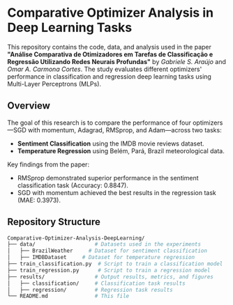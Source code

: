 # Comparative Optimizer Analysis in Deep Learning Tasks

This repository contains the code, data, and analysis used in the paper **"Análise Comparativa de Otimizadores em Tarefas de Classificação e Regressão Utilizando Redes Neurais Profundas"** by *Gabriele S. Araújo* and *Omar A. Carmona Cortes*. The study evaluates different optimizers' performance in classification and regression deep learning tasks using Multi-Layer Perceptrons (MLPs).

## Overview

The goal of this research is to compare the performance of four optimizers—SGD with momentum, Adagrad, RMSprop, and Adam—across two tasks:
- **Sentiment Classification** using the IMDB movie reviews dataset.
- **Temperature Regression** using Belém, Pará, Brazil meteorological data.

Key findings from the paper:
- RMSprop demonstrated superior performance in the sentiment classification task (Accuracy: 0.8847).
- SGD with momentum achieved the best results in the regression task (MAE: 0.3973).

## Repository Structure

```bash
Comparative-Optimizer-Analysis-DeepLearning/
├── data/                   # Datasets used in the experiments
│   ├── BrazilWeather     # Dataset for sentiment classification
│   ├── IMDBDataset     # Dataset for temperature regression
├── train_classification.py  # Script to train a classification model
├── train_regression.py      # Script to train a regression model
├── results/                # Output results, metrics, and figures
│   ├── classification/     # Classification task results
│   ├── regression/         # Regression task results
└── README.md               # This file
